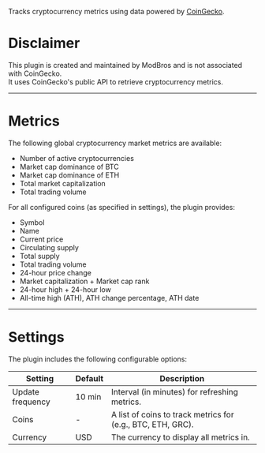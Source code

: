 Tracks cryptocurrency metrics using data powered by [CoinGecko](https://www.coingecko.com/).

# Disclaimer

This plugin is created and maintained by ModBros and is not associated with CoinGecko.  
It uses CoinGecko's public API to retrieve cryptocurrency metrics.

---

# Metrics

The following global cryptocurrency market metrics are available:

- Number of active cryptocurrencies
- Market cap dominance of BTC
- Market cap dominance of ETH
- Total market capitalization
- Total trading volume

For all configured coins (as specified in settings), the plugin provides:

- Symbol
- Name
- Current price
- Circulating supply
- Total supply
- Total trading volume
- 24-hour price change
- Market capitalization + Market cap rank
- 24-hour high + 24-hour low
- All-time high (ATH), ATH change percentage, ATH date

---

# Settings

The plugin includes the following configurable options:

| Setting          | Default | Description                                                 |
|------------------|---------|-------------------------------------------------------------|
| Update frequency | 10 min  | Interval (in minutes) for refreshing metrics.               |
| Coins            | -       | A list of coins to track metrics for (e.g., BTC, ETH, GRC). |
| Currency         | USD     | The currency to display all metrics in.                     |
